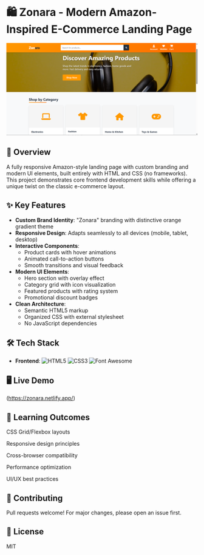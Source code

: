 # 🛍️ Zonara - Modern Amazon-Inspired E-Commerce Landing Page

![Project Preview](https://github.com/BharathKumar3308/LANDING-PAGE-MSD---Assignment-1-/blob/main/zonara.png?raw=true)

## 🚀 Overview
A fully responsive Amazon-style landing page with custom branding and modern UI elements, built entirely with HTML and CSS (no frameworks). This project demonstrates core frontend development skills while offering a unique twist on the classic e-commerce layout.

## ✨ Key Features
- **Custom Brand Identity**: "Zonara" branding with distinctive orange gradient theme
- **Responsive Design**: Adapts seamlessly to all devices (mobile, tablet, desktop)
- **Interactive Components**:
  - Product cards with hover animations
  - Animated call-to-action buttons
  - Smooth transitions and visual feedback
- **Modern UI Elements**:
  - Hero section with overlay effect
  - Category grid with icon visualization
  - Featured products with rating system
  - Promotional discount badges
- **Clean Architecture**:
  - Semantic HTML5 markup
  - Organized CSS with external stylesheet
  - No JavaScript dependencies

## 🛠️ Tech Stack
- **Frontend**: 
  ![HTML5](https://img.shields.io/badge/-HTML5-E34F26?logo=html5&logoColor=white)
  ![CSS3](https://img.shields.io/badge/-CSS3-1572B6?logo=css3&logoColor=white)
  ![Font Awesome](https://img.shields.io/badge/-Font%20Awesome-528DD7?logo=font-awesome&logoColor=white)


## 🖥️ Live Demo
(https://zonara.netlify.app/)

## 📝 Learning Outcomes

CSS Grid/Flexbox layouts

Responsive design principles

Cross-browser compatibility

Performance optimization

UI/UX best practices

## 🤝 Contributing

Pull requests welcome! For major changes, please open an issue first.

## 📜 License
MIT
